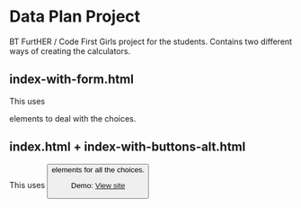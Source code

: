 # Data Plan Project

BT FurtHER / Code First Girls project for the students.
Contains two different ways of creating the calculators.

## index-with-form.html
This uses <form> elements to deal with the choices.

## index.html + index-with-buttons-alt.html
This uses <button> elements for all the choices.

Demo: [View site](https://jokedewinter.github.io/data-plan-project/)

